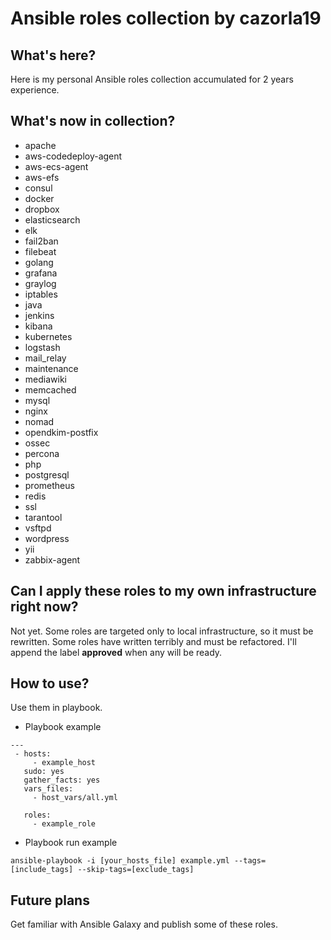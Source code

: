 # Ansible roles collection by cazorla19

## What's here?

Here is my personal Ansible roles collection accumulated for 2 years experience.

## What's now in collection?

* apache
* aws-codedeploy-agent
* aws-ecs-agent
* aws-efs
* consul
* docker
* dropbox
* elasticsearch
* elk
* fail2ban
* filebeat
* golang
* grafana
* graylog
* iptables
* java
* jenkins
* kibana
* kubernetes
* logstash
* mail_relay
* maintenance
* mediawiki
* memcached
* mysql
* nginx
* nomad
* opendkim-postfix
* ossec
* percona
* php
* postgresql
* prometheus
* redis
* ssl
* tarantool
* vsftpd
* wordpress
* yii
* zabbix-agent

## Can I apply these roles to my own infrastructure right now?

Not yet. Some roles are targeted only to local infrastructure, so it must be rewritten. Some roles have written terribly and must be refactored. I'll append the label **approved** when any will be ready.

## How to use?

Use them in playbook.

* Playbook example

```
---
 - hosts:
     - example_host
   sudo: yes
   gather_facts: yes
   vars_files:
     - host_vars/all.yml

   roles:
     - example_role
```

* Playbook run example

```
ansible-playbook -i [your_hosts_file] example.yml --tags=[include_tags] --skip-tags=[exclude_tags]
```

## Future plans

Get familiar with Ansible Galaxy and publish some of these roles.
